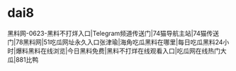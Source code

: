 # dai8
黑料网-0623-黑料不打烊入口|Telegram频道传送门|74猫导航主站|74猫传送门|78黑料网|51吃瓜网址永久入口张津瑜|海角吃瓜黑料在哪里|每日吃瓜黑料24小时|爆料黑料在线浏览|今日黑料免费|黑料不打烊在线观看入口|吃瓜网在线热门大瓜|881比鸭
